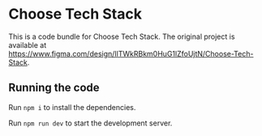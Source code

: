 
  # Choose Tech Stack

  This is a code bundle for Choose Tech Stack. The original project is available at https://www.figma.com/design/IlTWkRBkm0HuG1lZfoUjtN/Choose-Tech-Stack.

  ## Running the code

  Run `npm i` to install the dependencies.

  Run `npm run dev` to start the development server.
  